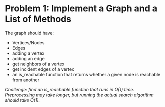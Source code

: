 # Problem 1: Implement a Graph and a List of Methods

The graph should have:
- Vertices/Nodes
- Edges
- adding a vertex
- adding an edge
- get neighbors of a vertex
- get incident edges of a vertex
- an is_reachable function that returns whether a given node is reachable from another

*Challenge: find an is_reachable function that runs in O(1) time. Preprocessing may take longer, but running the actual
search algorithm should take O(1).*